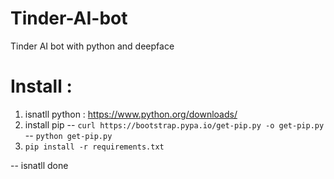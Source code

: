 # Tinder-AI-bot
Tinder AI bot with python and deepface

# Install :
1. isnatll python : https://www.python.org/downloads/
2. install pip 
-- `curl https://bootstrap.pypa.io/get-pip.py -o get-pip.py`
-- `python get-pip.py`
3. `pip install -r requirements.txt`
 
-- isnatll done 
